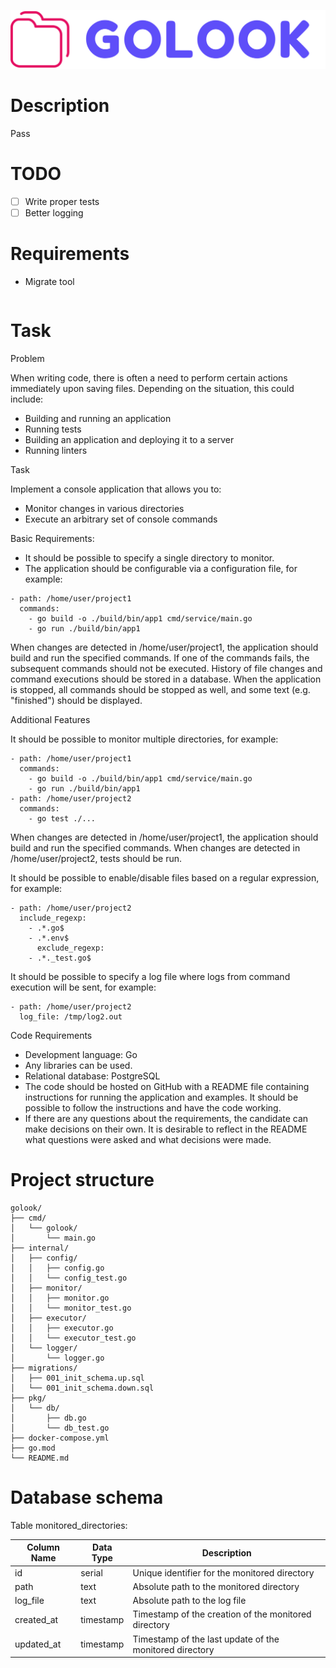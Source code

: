 ![logo](misc/images/golook.svg)

# Description

Pass

# TODO

- [ ] Write proper tests
- [ ] Better logging

# Requirements

- Migrate tool
```bash
```

# Task

Problem

When writing code, there is often a need to perform certain actions immediately upon saving files. Depending on the situation, this could include:

- Building and running an application
- Running tests
- Building an application and deploying it to a server
- Running linters

Task

Implement a console application that allows you to:

- Monitor changes in various directories
- Execute an arbitrary set of console commands

Basic Requirements:

- It should be possible to specify a single directory to monitor.
- The application should be configurable via a configuration file, for example:

```
- path: /home/user/project1
  commands:
    - go build -o ./build/bin/app1 cmd/service/main.go
    - go run ./build/bin/app1
```
    
When changes are detected in /home/user/project1, the application should build and run the specified commands.
If one of the commands fails, the subsequent commands should not be executed.
History of file changes and command executions should be stored in a database.
When the application is stopped, all commands should be stopped as well, and some text (e.g. "finished") should be displayed.

Additional Features

It should be possible to monitor multiple directories, for example:

```
- path: /home/user/project1
  commands:
    - go build -o ./build/bin/app1 cmd/service/main.go
    - go run ./build/bin/app1
- path: /home/user/project2
  commands:
    - go test ./...
```

When changes are detected in /home/user/project1, the application should build and run the specified commands. When changes are detected in /home/user/project2, tests should be run.

It should be possible to enable/disable files based on a regular expression, for example:
```
- path: /home/user/project2
  include_regexp:
    - .*.go$
    - .*.env$
      exclude_regexp:
    - .*._test.go$
```
It should be possible to specify a log file where logs from command execution will be sent, for example:

```
- path: /home/user/project2
  log_file: /tmp/log2.out
```

Code Requirements

- Development language: Go
- Any libraries can be used.
- Relational database: PostgreSQL
- The code should be hosted on GitHub with a README file containing instructions for running the application and examples. It should be possible to follow the instructions and have the code working.
- If there are any questions about the requirements, the candidate can make decisions on their own. It is desirable to reflect in the README what questions were asked and what decisions were made.


# Project structure

```
golook/
├── cmd/
│   └── golook/
│       └── main.go
├── internal/
│   ├── config/
│   │   ├── config.go
│   │   └── config_test.go
│   ├── monitor/
│   │   ├── monitor.go
│   │   └── monitor_test.go
│   ├── executor/
│   │   ├── executor.go
│   │   └── executor_test.go
│   └── logger/
│       └── logger.go
├── migrations/
│   ├── 001_init_schema.up.sql
│   └── 001_init_schema.down.sql
├── pkg/
│   └── db/
│       ├── db.go
│       └── db_test.go
├── docker-compose.yml
├── go.mod
└── README.md
```

# Database schema

Table monitored_directories:

| Column Name | Data Type | Description                                             |
|-------------|-----------|---------------------------------------------------------|
| id          | serial    | Unique identifier for the monitored directory           |
| path        | text      | Absolute path to the monitored directory                |
| log_file    | text      | Absolute path to the log file                           |
| created_at  | timestamp | Timestamp of the creation of the monitored directory    |
| updated_at  | timestamp | Timestamp of the last update of the monitored directory |
